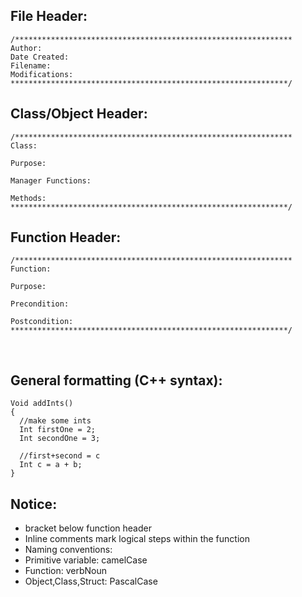 ## File Header:
```
/**************************************************************
Author: 
Date Created: 
Filename: 
Modifications:
**************************************************************/
```

## Class/Object Header:
```
/**************************************************************
Class:

Purpose: 

Manager Functions:

Methods:
**************************************************************/
```

## Function Header:
```
/**************************************************************
Function:

Purpose:

Precondition:
    
Postcondition:
**************************************************************/
```
 
## General formatting (C++ syntax):
```
Void addInts()
{
  //make some ints
  Int firstOne = 2;
  Int secondOne = 3;

  //first+second = c
  Int c = a + b;
}
```

## Notice:
*	bracket below function header
*	Inline comments mark logical steps within the function
*	Naming conventions:
*	Primitive variable: camelCase
*	Function: verbNoun
*	Object,Class,Struct: PascalCase

